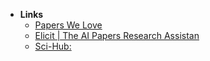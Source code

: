 - **Links**
	- [Papers We Love](https://paperswelove.org/)
	- [Elicit | The AI Papers Research Assistan](https://elicit.org/search)
	- [Sci-Hub:](https://sci-hub.se)